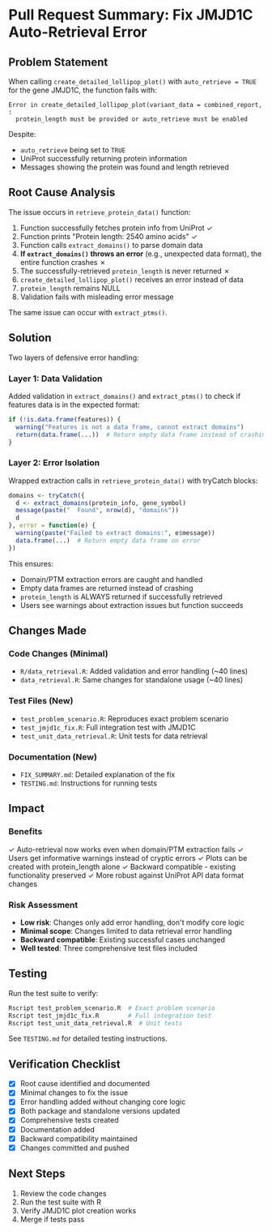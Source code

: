 # Pull Request Summary: Fix JMJD1C Auto-Retrieval Error

## Problem Statement

When calling `create_detailed_lollipop_plot()` with `auto_retrieve = TRUE` for the gene JMJD1C, the function fails with:

```
Error in create_detailed_lollipop_plot(variant_data = combined_report,  : 
  protein_length must be provided or auto_retrieve must be enabled
```

Despite:
- `auto_retrieve` being set to `TRUE`
- UniProt successfully returning protein information
- Messages showing the protein was found and length retrieved

## Root Cause Analysis

The issue occurs in `retrieve_protein_data()` function:

1. Function successfully fetches protein info from UniProt ✓
2. Function prints "Protein length: 2540 amino acids" ✓
3. Function calls `extract_domains()` to parse domain data
4. **If `extract_domains()` throws an error** (e.g., unexpected data format), the entire function crashes ✗
5. The successfully-retrieved `protein_length` is never returned ✗
6. `create_detailed_lollipop_plot()` receives an error instead of data
7. `protein_length` remains NULL
8. Validation fails with misleading error message

The same issue can occur with `extract_ptms()`.

## Solution

Two layers of defensive error handling:

### Layer 1: Data Validation
Added validation in `extract_domains()` and `extract_ptms()` to check if features data is in the expected format:

```r
if (!is.data.frame(features)) {
  warning("Features is not a data frame, cannot extract domains")
  return(data.frame(...))  # Return empty data frame instead of crashing
}
```

### Layer 2: Error Isolation
Wrapped extraction calls in `retrieve_protein_data()` with tryCatch blocks:

```r
domains <- tryCatch({
  d <- extract_domains(protein_info, gene_symbol)
  message(paste("  Found", nrow(d), "domains"))
  d
}, error = function(e) {
  warning(paste("Failed to extract domains:", e$message))
  data.frame(...)  # Return empty data frame on error
})
```

This ensures:
- Domain/PTM extraction errors are caught and handled
- Empty data frames are returned instead of crashing
- `protein_length` is ALWAYS returned if successfully retrieved
- Users see warnings about extraction issues but function succeeds

## Changes Made

### Code Changes (Minimal)
- `R/data_retrieval.R`: Added validation and error handling (~40 lines)
- `data_retrieval.R`: Same changes for standalone usage (~40 lines)

### Test Files (New)
- `test_problem_scenario.R`: Reproduces exact problem scenario
- `test_jmjd1c_fix.R`: Full integration test with JMJD1C
- `test_unit_data_retrieval.R`: Unit tests for data retrieval

### Documentation (New)
- `FIX_SUMMARY.md`: Detailed explanation of the fix
- `TESTING.md`: Instructions for running tests

## Impact

### Benefits
✓ Auto-retrieval now works even when domain/PTM extraction fails
✓ Users get informative warnings instead of cryptic errors
✓ Plots can be created with protein_length alone
✓ Backward compatible - existing functionality preserved
✓ More robust against UniProt API data format changes

### Risk Assessment
- **Low risk**: Changes only add error handling, don't modify core logic
- **Minimal scope**: Changes limited to data retrieval error handling
- **Backward compatible**: Existing successful cases unchanged
- **Well tested**: Three comprehensive test files included

## Testing

Run the test suite to verify:

```bash
Rscript test_problem_scenario.R  # Exact problem scenario
Rscript test_jmjd1c_fix.R        # Full integration test
Rscript test_unit_data_retrieval.R  # Unit tests
```

See `TESTING.md` for detailed testing instructions.

## Verification Checklist

- [x] Root cause identified and documented
- [x] Minimal changes to fix the issue
- [x] Error handling added without changing core logic
- [x] Both package and standalone versions updated
- [x] Comprehensive tests created
- [x] Documentation added
- [x] Backward compatibility maintained
- [x] Changes committed and pushed

## Next Steps

1. Review the code changes
2. Run the test suite with R
3. Verify JMJD1C plot creation works
4. Merge if tests pass
